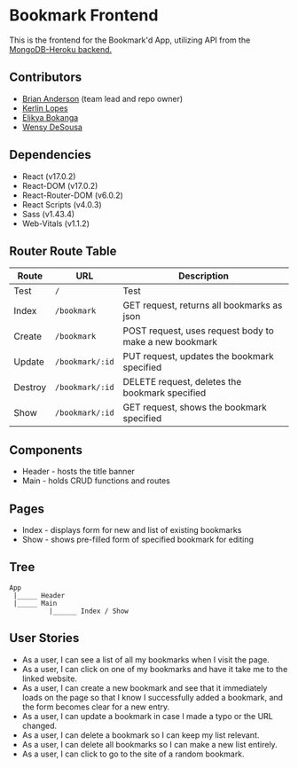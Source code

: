 # Bookmark Frontend

This is the frontend for the Bookmark'd App, utilizing API from the [MongoDB-Heroku backend.](https://github.com/gadgetgeek/keb_bmproject_backend)

## Contributors
- [Brian Anderson](https://github.com/gadgetgeek) (team lead and repo owner)
- [Kerlin Lopes](https://github.com/kerlinlopes)
- [Elikya Bokanga](https://github.com/elikyaB)
- [Wensy DeSousa](https://github.com/wensyd)

## Dependencies

- React (v17.0.2)
- React-DOM (v17.0.2)
- React-Router-DOM (v6.0.2)
- React Scripts (v4.0.3)
- Sass (v1.43.4)
- Web-Vitals (v1.1.2)

## Router Route Table

| Route | URL | Description |
| ----- | --- | ----------- |
| Test | `/` | Test |
| Index | `/bookmark` | GET request, returns all bookmarks as json |
| Create | `/bookmark` | POST request, uses request body to make a new bookmark |
| Update | `/bookmark/:id` | PUT request, updates the bookmark specified |
| Destroy | `/bookmark/:id` | DELETE request, deletes the bookmark specified |
| Show | `/bookmark/:id` | GET request, shows the bookmark specified |

## Components
- Header - hosts the title banner
- Main - holds CRUD functions and routes

## Pages
- Index - displays form for new and list of existing bookmarks
- Show - shows pre-filled form of specified bookmark for editing

## Tree
```
App
 |_____ Header
 |_____ Main
          |______ Index / Show
```

## User Stories
- As a user, I can see a list of all my bookmarks when I visit the page.
- As a user, I can click on one of my bookmarks and have it take me to the linked website.
- As a user, I can create a new bookmark and see that it immediately loads on the page so that I know I successfully added a bookmark, and the form becomes clear for a new entry.
- As a user, I can update a bookmark in case I made a typo or the URL changed.
- As a user, I can delete a bookmark so I can keep my list relevant.
- As a user, I can delete all bookmarks so I can make a new list entirely.
- As a user, I can click to go to the site of a random bookmark.

